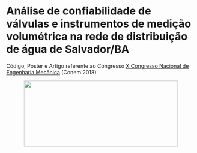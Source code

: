 # Análise de confiabilidade de válvulas e instrumentos de medição volumétrica na rede de distribuição de água de Salvador/BA
Código, Poster e Artigo referente ao Congresso [X Congresso Nacional de Engenharia Mecânica](https://eventos.abcm.org.br/conem2018/) (Conem 2018)

<p align="center">
  <img width="410" height="176" src="https://eventos.abcm.org.br/conem2018/content/uploads/2016/12/logo-1.png">
</p>
